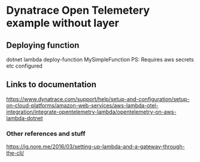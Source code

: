 # Dynatrace Open Telemetery example without layer

## Deploying function
dotnet lambda deploy-function MySimpleFunction
PS: Requires aws secrets etc configured
## Links to documentation
https://www.dynatrace.com/support/help/setup-and-configuration/setup-on-cloud-platforms/amazon-web-services/aws-lambda-otel-integration/integrate-opentelemetry-lambda/opentelemetry-on-aws-lambda-dotnet

### Other references and stuff
https://ig.nore.me/2016/03/setting-up-lambda-and-a-gateway-through-the-cli/
